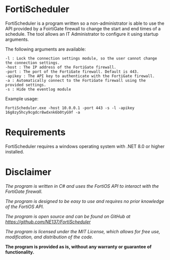 # FortiScheduler
FortiScheduler is a program written so a non-administrator is able to use the API provided by a FoirtiGate firewall to change the start and end times of a schedule.
The tool allows an IT Administrator to configure it using startup arguments.

The following arguments are available:
```
-l : Lock the connection settings module, so the user cannot change the connection settings.
-host : The IP address of the FortiGate firewall.
-port : The port of the FortiGate firewall. Default is 443.
-apikey : The API key to authenticate with the FortiGate firewall.
-a : Automatically connect to the FortiGate firewall using the provided settings.
-s : Hide the eventlog module
```
Example usage:
```
FortiScheduler.exe -host 10.0.0.1 -port 443 -s -l -apikey 16g8zy5hcy9cgdcr8wdxnk6b0tyG9f -a
```

# Requirements
FortiScheduler requires a windows operating system with .NET 8.0 or higher installed.

# Disclaimer
*The program is written in C# and uses the FortiOS API to interact with the FortiGate firewall.*

*The program is designed to be easy to use and requires no prior knowledge of the FortiOS API.*

*The program is open source and can be found on GitHub at https://github.com/NE137/FortiScheduler*

*The program is licensed under the MIT License, which allows for free use, modification, and distribution of the code.*

**The program is provided as is, without any warranty or guarantee of functionality.**
